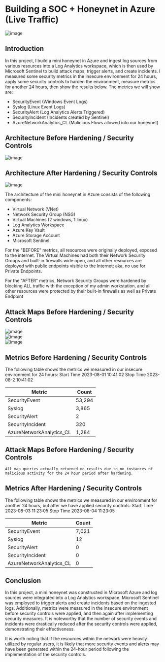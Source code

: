 # Building a SOC + Honeynet in Azure (Live Traffic)
![image](https://github.com/parkerb123/Azure-SOC/assets/61724014/161a056c-f137-4372-99b0-7d7a211644b5)




## Introduction

In this project, I build a mini honeynet in Azure and ingest log sources from various resources into a Log Analytics workspace, which is then used by Microsoft Sentinel to build attack maps, trigger alerts, and create incidents. I measured some security metrics in the insecure environment for 24 hours, apply some security controls to harden the environment, measure metrics for another 24 hours, then show the results below. The metrics we will show are:

- SecurityEvent (Windows Event Logs)
- Syslog (Linux Event Logs)
- SecurityAlert (Log Analytics Alerts Triggered)
- SecurityIncident (Incidents created by Sentinel)
- AzureNetworkAnalytics_CL (Malicious Flows allowed into our honeynet)

## Architecture Before Hardening / Security Controls
![image](https://github.com/parkerb123/Azure-SOC/assets/61724014/cf1f3aa6-5866-4af7-aca8-8b5f271709f9)



## Architecture After Hardening / Security Controls
![image](https://github.com/parkerb123/Azure-SOC/assets/61724014/fa8a00fb-c5b6-431d-ac05-754f60460e9b)




The architecture of the mini honeynet in Azure consists of the following components:

- Virtual Network (VNet)
- Network Security Group (NSG)
- Virtual Machines (2 windows, 1 linux)
- Log Analytics Workspace
- Azure Key Vault
- Azure Storage Account
- Microsoft Sentinel

For the "BEFORE" metrics, all resources were originally deployed, exposed to the internet. The Virtual Machines had both their Network Security Groups and built-in firewalls wide open, and all other resources are deployed with public endpoints visible to the Internet; aka, no use for Private Endpoints.

For the "AFTER" metrics, Network Security Groups were hardened by blocking ALL traffic with the exception of my admin workstation, and all other resources were protected by their built-in firewalls as well as Private Endpoint

## Attack Maps Before Hardening / Security Controls
![image](https://github.com/parkerb123/Azure-SOC/assets/61724014/32c97ea8-c2fc-42b3-9064-3d2d8077d366)
<br>
![image](https://github.com/parkerb123/Azure-SOC/assets/61724014/034351c6-e830-4ac4-8e8f-0608c3e07467)
<br>
![image](https://github.com/parkerb123/Azure-SOC/assets/61724014/1465de7c-5dc9-408e-981c-0332c8fe74d4)
<br>

## Metrics Before Hardening / Security Controls

The following table shows the metrics we measured in our insecure environment for 24 hours:
Start Time 2023-08-01 10:41:02
Stop Time 2023-08-2 10:41:02

| Metric                   | Count
| ------------------------ | -----
| SecurityEvent            | 53,294
| Syslog                   | 3,865
| SecurityAlert            | 2
| SecurityIncident         | 320
| AzureNetworkAnalytics_CL | 1,284

## Attack Maps Before Hardening / Security Controls

```All map queries actually returned no results due to no instances of malicious activity for the 24 hour period after hardening.```

## Metrics After Hardening / Security Controls

The following table shows the metrics we measured in our environment for another 24 hours, but after we have applied security controls:
Start Time 2023-08-03 11:23:05 
Stop Time	2023-08-04 11:23:05

| Metric                   | Count
| ------------------------ | -----
| SecurityEvent            | 7,021
| Syslog                   | 12
| SecurityAlert            | 0
| SecurityIncident         | 0
| AzureNetworkAnalytics_CL | 0

## Conclusion

In this project, a mini honeynet was constructed in Microsoft Azure and log sources were integrated into a Log Analytics workspace. Microsoft Sentinel was employed to trigger alerts and create incidents based on the ingested logs. Additionally, metrics were measured in the insecure environment before security controls were applied, and then again after implementing security measures. It is noteworthy that the number of security events and incidents were drastically reduced after the security controls were applied, demonstrating their effectiveness.

It is worth noting that if the resources within the network were heavily utilized by regular users, it is likely that more security events and alerts may have been generated within the 24-hour period following the implementation of the security controls.
